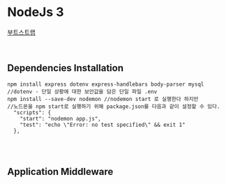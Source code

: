 NodeJs 3
==========

[부트스트랩](https://getbootstrap.com/docs/5.1/getting-started/introduction/)

<br>

Dependencies Installation
----------------------

```
npm install express dotenv express-handlebars body-parser mysql
//dotenv - 단일 상황에 대한 보안값을 담은 단일 파일 .env
npm install --save-dev nodemon //nodemon start 로 실행한다 하지만
//노드몬을 npm start로 실행하기 위해 package.json를 다음과 같이 설정할 수 있다.
  "scripts": {
    "start": "nodemon app.js",
    "test": "echo \"Error: no test specified\" && exit 1"
  },
 
```
<br>

Application Middleware
---------------------
